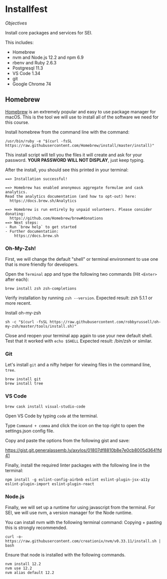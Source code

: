 # Installfest

_Objectives_

Install core packages and services for SEI.

This includes:

- Homebrew
- nvm and Node.js 12.2 and npm 6.9
- rbenv and Ruby 2.6.3
- Postgresql 11.3
- VS Code 1.34
- git
- Google Chrome 74

## Homebrew

[Homebrew](https://brew.sh/) is an extremely popular and easy to use package manager for macOS. This is the tool we will use to install all of the software we need for this course.

Install homebrew from the command line with the command:

```shell
/usr/bin/ruby -e "$(curl -fsSL https://raw.githubusercontent.com/Homebrew/install/master/install)"
```

This install script will tell you the files it will create and ask for your password. **YOUR PASSWORD WILL NOT DISPLAY**, just keep typing.

After the install, you should see this printed in your terminal:

```shell
==> Installation successful!

==> Homebrew has enabled anonymous aggregate formulae and cask analytics.
Read the analytics documentation (and how to opt-out) here:
  https://docs.brew.sh/Analytics

==> Homebrew is run entirely by unpaid volunteers. Please consider donating:
  https://github.com/Homebrew/brew#donations
==> Next steps:
- Run `brew help` to get started
- Further documentation: 
    https://docs.brew.sh
```

### Oh-My-Zsh!
First, we will change the default "shell" or terminal environment to use one that is more friendly for developers.

Open the `Terminal` app and type the following two commands (Hit `<Enter>` after each):
```
brew install zsh zsh-completions
```

Verify installation by running `zsh --version`. Expected result: zsh 5.1.1 or more recent.

Install oh-my-zsh 
```
sh -c "$(curl -fsSL https://raw.githubusercontent.com/robbyrussell/oh-my-zsh/master/tools/install.sh)"
```

Close and reopen your terminal app again to use your new default shell.
Test that it worked with 
```echo $SHELL```
Expected result: /bin/zsh or similar.

### Git
Let's install `git` and a nifty helper for viewing files in the command line, `tree`.


```
brew install git
brew install tree
```

### VS Code

```
brew cask install visual-studio-code
```

Open VS Code by typing `code` at the terminal.

Type `Command + comma` and click the icon on the top right to open the settings.json config file.

Copy and paste the options from the following gist and save:

https://gist.git.generalassemb.ly/axylos/01807df8810b8e7e0cb8005d3641fd41

Finally, install the required linter packages with the following line in the terminal:
```
npm install -g eslint-config-airbnb eslint eslint-plugin-jsx-a11y eslint-plugin-import eslint-plugin-react
```
### Node.js

Finally, we will set up a runtime for using javascript from the terminal. For SEI, we will use nvm, a version manager for the Node runtime.

You can install nvm with the following terminal command:
Copying + pasting this is strongly recommended.


```
curl -o- https://raw.githubusercontent.com/creationix/nvm/v0.33.11/install.sh | bash
```

Ensure that node is installed with the following commands.

```
nvm install 12.2
nvm use 12.2
nvm alias default 12.2
```
